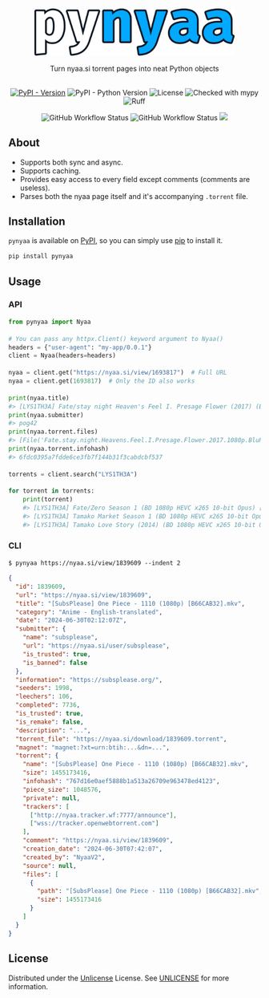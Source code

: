 <br/>
<p align="center">
  <a href="https://github.com/Ravencentric/pynyaa">
    <img src="https://raw.githubusercontent.com/Ravencentric/pynyaa/main/docs/assets/logo.png" alt="Logo" width="400">
  </a>
  <p align="center">
    Turn nyaa.si torrent pages into neat Python objects
    <br/>
    <br/>
  </p>
</p>

<p align="center">
<a href="https://pypi.org/project/pynyaa/"><img src="https://img.shields.io/pypi/v/pynyaa" alt="PyPI - Version" ></a>
<img src="https://img.shields.io/pypi/pyversions/pynyaa" alt="PyPI - Python Version">
<img src="https://img.shields.io/github/license/Ravencentric/pynyaa" alt="License">
<img src="https://www.mypy-lang.org/static/mypy_badge.svg" alt="Checked with mypy">
<img src="https://img.shields.io/endpoint?url=https://raw.githubusercontent.com/astral-sh/ruff/main/assets/badge/v2.json" alt="Ruff">
</p>

<p align="center">
<img src="https://img.shields.io/github/actions/workflow/status/Ravencentric/pynyaa/release.yml?" alt="GitHub Workflow Status">
<img src="https://img.shields.io/github/actions/workflow/status/Ravencentric/pynyaa/test.yml?label=tests" alt="GitHub Workflow Status">
<a href="https://codecov.io/gh/Ravencentric/pynyaa"><img src="https://codecov.io/gh/Ravencentric/pynyaa/graph/badge.svg?token=9LZ2I4LDYT"/></a>
</p>


## About

- Supports both sync and async.
- Supports caching.
- Provides easy access to every field except comments (comments are useless).
- Parses both the nyaa page itself and it's accompanying `.torrent` file.

## Installation

`pynyaa` is available on [PyPI](https://pypi.org/project/pynyaa/), so you can simply use [pip](https://github.com/pypa/pip) to install it.

```sh
pip install pynyaa
```

## Usage
### API
```py
from pynyaa import Nyaa

# You can pass any httpx.Client() keyword argument to Nyaa()
headers = {"user-agent": "my-app/0.0.1"}
client = Nyaa(headers=headers)

nyaa = client.get("https://nyaa.si/view/1693817")  # Full URL
nyaa = client.get(1693817)  # Only the ID also works

print(nyaa.title)
#> [LYS1TH3A] Fate/stay night Heaven's Feel I. Presage Flower (2017) (BD 1080p HEVC x265 10-bit Opus) [Dual-Audio]
print(nyaa.submitter)
#> pog42
print(nyaa.torrent.files)
#> [File('Fate.stay.night.Heavens.Feel.I.Presage.Flower.2017.1080p.BluRay.Opus5.1.H.265-LYS1TH3A.mkv', size=12263052206)]
print(nyaa.torrent.infohash)
#> 6fdc0395a7fdde6ce3fb7f144b31f3cabdcbf537

torrents = client.search("LYS1TH3A")

for torrent in torrents:
    print(torrent)
    #> [LYS1TH3A] Fate/Zero Season 1 (BD 1080p HEVC x265 10-bit Opus) [Dual-Audio]
    #> [LYS1TH3A] Tamako Market Season 1 (BD 1080p HEVC x265 10-bit Opus) [Dual-Audio]
    #> [LYS1TH3A] Tamako Love Story (2014) (BD 1080p HEVC x265 10-bit Opus) [Dual-Audio]
```

### CLI
```shell
$ pynyaa https://nyaa.si/view/1839609 --indent 2
```
```json
{
  "id": 1839609,
  "url": "https://nyaa.si/view/1839609",
  "title": "[SubsPlease] One Piece - 1110 (1080p) [B66CAB32].mkv",
  "category": "Anime - English-translated",
  "date": "2024-06-30T02:12:07Z",
  "submitter": {
    "name": "subsplease",
    "url": "https://nyaa.si/user/subsplease",
    "is_trusted": true,
    "is_banned": false
  },
  "information": "https://subsplease.org/",
  "seeders": 1998,
  "leechers": 106,
  "completed": 7736,
  "is_trusted": true,
  "is_remake": false,
  "description": "...",
  "torrent_file": "https://nyaa.si/download/1839609.torrent",
  "magnet": "magnet:?xt=urn:btih:...&dn=...",
  "torrent": {
    "name": "[SubsPlease] One Piece - 1110 (1080p) [B66CAB32].mkv",
    "size": 1455173416,
    "infohash": "767d16e0aef5888b1a513a26709e963478ed4123",
    "piece_size": 1048576,
    "private": null,
    "trackers": [
      ["http://nyaa.tracker.wf:7777/announce"],
      ["wss://tracker.openwebtorrent.com"]
    ],
    "comment": "https://nyaa.si/view/1839609",
    "creation_date": "2024-06-30T07:42:07",
    "created_by": "NyaaV2",
    "source": null,
    "files": [
      {
        "path": "[SubsPlease] One Piece - 1110 (1080p) [B66CAB32].mkv",
        "size": 1455173416
      }
    ]
  }
}
```

## License

Distributed under the [Unlicense](https://choosealicense.com/licenses/unlicense/) License. See [UNLICENSE](https://github.com/Ravencentric/pynyaa/blob/main/UNLICENSE) for more information.
